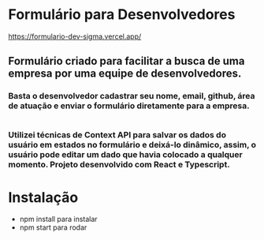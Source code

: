 # Formulário para Desenvolvedores

https://formulario-dev-sigma.vercel.app/

## Formulário criado para facilitar a busca de uma empresa por uma equipe de desenvolvedores.


### Basta o desenvolvedor cadastrar seu nome, email, github, área de atuação e enviar o formulário diretamente para a empresa.


#

### Utilizei técnicas de Context API para salvar os dados do usuário em estados no formulário e deixá-lo dinâmico, assim, o usuário pode editar um dado que havia colocado a qualquer momento. Projeto desenvolvido com React e Typescript.

# 
# Instalação
* npm install para instalar
* npm start para rodar
